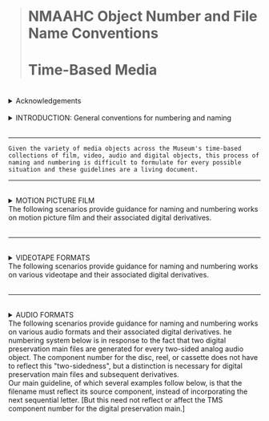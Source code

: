 ># NMAAHC Object Number and File Name Conventions
># Time-Based Media  

<br/>
<details><summary>Acknowledgements</summary>   

>### These guidelines have been continually updated since first being written 2014. Contributions have come from NMAAHC staff, contractors and interns. We are deeply indebted to the NMAAHC cataloging team their leadership and to many other archives from which these guidelines find inspiration.
>> #### Contributors to these guidelines, past and present, include in alaphabetical order: Judith Andrews, Ina Archer, Jasmyn Castro, Chialin Chou, Walter Forsberg, Dan Finn, Emily Houf, AJ Lawrence, Bleakley McDowell, Bryan Miller, CK Ming, Emily Nabasny.
>>> ##### Apologies to anyone we missed! Send us your name!
</details>
<br/>

<details><summary>INTRODUCTION: General conventions for numbering and naming</summary>

>### This intro section describes general conventions to create object numbers for time-based media works and their assocaited components and/or accessories. 
>#### It also desceribes how digital preservxdation files and derivatives are named/numbered.  

<br/>
The most general formulation for numbering time-based works on one a single media carrier is:

>**2018.37.2.1a**  
>*[accessionYear].[collectionNumber].[workNumber].[instantiationNumber][componentElement]*  

<br/>  
The most general formulation for numbering time-based media works on multiple carriers:

>**2018.37.2.1a**  
>**2018.37.2.1b**  
>*[accessionYear].[collectionNumber].[workNumber].[instantiationNumber][componentElement]*

<br/>


*where:*


>***Accession Year*** = the year in which the collection is accessioned

>***Collection Number*** = the order in which the collection was accessioned in that accession year 

>***Work Number*** = the work (or object) number in the accessioned collection. 
>> ##### Note that works (or objects) can only share work numbers when they are within the same collection.

>***Instantiation Number*** = a number for the instantiation of a work (or object)

>***Component Element*** = starting with letter **a**, give component letters to all carriers of the media essence. Then number all cans, cases, reels and ephemera as components or accessories to their associated component element.

>> ##### For films to be projected, i.e., 35mm showprint collections, a reel number may be appened to the object number on the physical film head/tail leader and the film can(s) for projection booth clarity: reel number = R1 for reel 1, R2 for reel 2, R3 for reel 3, etc.  
<br/>  


- - -  
<details><summary>Series Numbering</summary>

```
Mixed archival collections containing time-based works, such as the Pearl Bowser collection, have a Series Number inserted between the Collection Number and Work Number. This number is used to indicate the type of media carrier.

>1. motion picure film: all gauges and bases
>2. video: tape-based video formats, both cassette and open-reel   
>3. audio: tape-based audio formats, both cassetes and open-reel
>4. optical discs: all optical disc formats - DVD, CD, Laserdisc, etc.
>5. digital carriers: all digital carriers - harddrives, thumbdrives, computer disks, etc.
>>> ###### the content of the digital carrier, e.g. digital photos, digital video, digital audio, software, word processing documents, etc., does not impact the numbering
>6. photographs: silver based, other analog processes and printed digital images
>7. paper items: all loose leaf paper items, flyers, posters, etc.
>8. bound paper items: books and magazines
>9. objects: furniture, trophies, clothing, all other objects
``` 
</details>

- - -  

<br/>

The character `a` must be used to designate the first physical carrier for the essence or signal (videotape, audiotape or film), and that the subsequent characters be used for any remaining phsyical carriers in the instantiation. Any containers, cans, cases or other ephemera related to the physical carrier will likley be accessory components in TMS.
>> ##### acessory components in TMS are differentiated from "part of an object" components.  
<br/> 

For example, where the work is a feature film in a can on one reel/core with Work Number 2018.37.2, the film itself will have the Instantiation Number `1` with Component Element `a`, e.g. object number `2018.37.2.1a`, while the can holding the film will have the same Instantiation Number and Component Element with the Accessory Suffix `acc1` appened with an underscore, e.g. object number `2018.37.2.1a_acc1` and the reel/core holding the film will have the Suffix Element `acc2`, e.g. object number `2018.37.2.1a_acc2`. Any additional ephemera in the film can, such as lab printing records or other pieces of filmlab paper, will have the Suffix Element `_acc3` and so on.  

When a accessory is associated with more than one Component Element, that accessory will have both Component Element letters in its object number. For instance, if a film can with the Accessory Suffix acc_1 contains two reels/cores of film with object numbers `2018.37.2.1a` & `2018.37.2.1b`, the object number for the film can will be `2018.37.2.1ab_acc1`. Don't make two object numbers for the can, e.g. creating both `2018.37.2.1a` and `2018.37.2.1b` for the singular can is incorrect. 

>> ##### when deciding what numerical order to creat the accessories to an object, give number `1` to the accessory carrying the most metadata about the object. For films this is most often the can/case and, as such, the can/case if given Accessory Suffix number `1` while reels/core and other ephemera are given later numbers. Don't skip numbers when assigning Accessory Suffix. 
<br/>
</details>
<br/>

---
```
Given the variety of media objects across the Museum's time-based collections of film, video, audio and digital objects, this process of naming and numbering is difficult to formulate for every possible situation and these guidelines are a living document.
```  

---
<br/>
<details><summary>MOTION PICTURE FILM<br/>The following scenarios provide guidance for naming and numbering works on motion picture film and their associated digital derivatives.</summary>
<br/>

---
<br/>
<details><summary>Circumstance A: One motion picture sound film on a metal projection reel contained in a metal canister.
</summary>
<br/>

>### **Circumstance A**:

*One motion picture film sound film on a metal projection reel contained in a metal canister.*

**For film:**  
>*accessionYear(2012).collectionNumber(79).workNumber(169).instantiationNumber(1)componentElement(a)*  

**For metal canister:**
>*accessionYear(2012).collectionNumber(79).workNumber(169).instantiationNumber(1)componentElement(a)_acc1*  

**For metal projection reel:**
>*accessionYear(2012).collectionNumber(79).workNumber(169).instantiationNumber(1)componentElement(a)_acc2*  

**For DPX package:**
>*accessionYear(2012)_collectionNumber(79)_workNumber(169)_instantiationNumber(1)componentElement(a)_DPX.mkv*  

**For digital audio file accompanying DPX package:**
>*accessionYear(2012)_collectionNumber(79)_workNumber(169)_instantiationNumber(1)_AUD.wav*  

**For digital access file(s) derived from DPX package:** 
>*accessionYear(2012)_collectionNumber(79)_workNumber(169)_instantiationNumber(1)componentElement(a)_DER_01.mp4*
>*accessionYear(2012)_collectionNumber(79)_workNumber(169)_instantiationNumber(1)componentElement(a)_DER_01.mov*


| Component | Object # |
| --- | --- |
| Film | 2012.79.169.1a |
| Metal canister | 2012.79.169.1a_acc1 |
| Metal projection reel	| 2012.79.169.1a_acc2 |
| Lab paper in can | 2012.79.169.1a._acc3 |
| DPX Package (ffv1/mkv) |	2012_79_169_1a.mkv |
| Audio file accompanying DPX package | 2012_79_169_1a_AUD.wav |
| Digital access file(s) derived from DPX Package | 2012_79_169_1a_DER_01.mov/.mp4 |
| | |

>> ##### Filenames for digital files will by necessity transform all periods within the object number into underscores, due to the fact that using periods in filenames can result in problems when trying to automate or batch digital preservation processes.
</details>
<br/>

---

<br/>
<details><summary>Circumstance B: Two reels of sound 16mm film comprising one 'work', held on plastic cores inside a single 35mm metal canister</summary>
<br/>

>### **Circumstance B**:

*Two reels of sound 16mm film comprising one 'work', held on plastic cores inside a single 35mm metal canister.*

**For film (reel 1):**
>*accessionYear(2015).collectionNumber(167).workNumber(5).instantiationNumber(1)componentElement(a)*

**For film (reel 2):**
>*accessionYear(2015).collectionNumber(167).workNumber(5).instantiationNumber(1)componentElement(b)*

**For metal canister:** 
>*accessionYear(2015).collectionNumber(167).workNumber(5).instantiationNumber(1)componentElement(ab)_acc1*

**For plastic core (reel 1):**
>*accessionYear(2015).collectionNumber(167).workNumber(5).instantiationNumber(1)componentElement(a)_acc1*

**For plastic core (reel 2):**
>*accessionYear(2015).collectionNumber(167).workNumber(5).instantiationNumber(1)componentElement(b)_acc1*

**For DPX package (reel 1):**
>*accessionYear(2015)_collectionNumber(167)_workNumber(5)_instantiationNumber(1)componentElement(a).mkv*

**For DPX package (reel 2):**
>*accessionYear(2015)_collectionNumber(167)_workNumber(5)_instantiationNumber(1)componentElement(b).mkv*

**For digital audio file accompanying DPX package (reel 1):**
>*accessionYear(2015)_collectionNumber(167)_workNumber(5)_instantiationNumber(1)a_AUD.wav*

**For digital audio file accompanying DPX package (reel 2):**
>*accessionYear(2015)_collectionNumber(167)_workNumber(5)_instantiationNumber(1)b_AUD.wav*

**For digital access file derived from DPX package (reel 1&2):** 
>*accessionYear(2015)_collectionNumber(167)_workNumber(5)_instantiationNumber(1)componentElement(ab)_DER_01.mp4*
>*accessionYear(2015)_collectionNumber(167)_workNumber(5)_instantiationNumber(1)componentElement(ab)_DER_01.mov*
<br/>

| Component | Object # |
| --- | --- |
| Film (reel 1) | 2015.167.5.1a |
| Film (reel 2) | 2015.167.5.1b |
| Metal canister | 2015.167.5.1ab_acc1 |
| Plastic core (reel 1) | 2015.167.5.1a_acc1 |
| Plastic core (reel 2) | 2015.167.5.1b_acc1 |
| DPX Package (reel 1) | 2015_167_5_1a.mkv |
| DPX Package (reel 2) | 2015_167_5_1b.mkv |
| Audio file accompanying DPX package (reel 1) | 2015_167_5_1a_AUD.wav |
| Audio file accompanying DPX package (reel 2) | 2015_167_5_1b_AUD.wav |
| digital access file(s) derived from DPX packagee (reel 1&2) | 2015_167_5_1ab_DER_01.mov/.mp4 <*> |
| | |

> #### This naming schema extends for any number of reels that compose a single 'work' with the films being assigned consecutive letters first and then the cannisters being assigned acc number, then and paper ephemera or lab notes contained in the cannister and finally  the reels/cores  of  the films.

<br/>

> ##### <*> NMAAHC policy is to combine access files for multiple reel films. This is in order to make streaming the video to public via the Smithsonian video player a more efficient process.

</details>
<br/>

---

<br/>
<details><summary>Circumstance C : One reel of 35mm film with three shorter 'works' spliced together and held on the same metal reel, inside one metal canister. All film is silent.</summary>
<br/>

>#### **Circumstance C:**
*One reel of 35mm film with three shorter 'works' spliced together and held on the same metal reel, inside one metal canister. All film is silent.

In this case the archivist assigning numbers and inspecting the film would have two choices. The first choice is to separate the 'works' and assinging each their own unique work numbers. This would entail rehousing each film on a new core, etc. After that the numbering would be similar to Circumstance A.

| Component | Object # |
| --- | --- |
| Film (work 1) | 2013.19.1.1a |
| Film (work 2) | 2013.19.2.1a |
| Film (work 3) | 2013.19.3.1a |
| Metal canister | 2013.19.1-3.1a_acc1 |
| Metal reel | 2013.19.1-3.1a_acc2 |
| DPX Package (work 1) | 2013_19_1_1a.mkv |
| DPX Package (work 2) | 2013_19_2_1b.mkv |
| DPX Package (work 3) | 2013_19_3_1c.mkv |
| digital access file(s) derived from DPX packagee (work 1) | 2013_19_1_1a.mov/.mp4 |
| digital access file(s) derived from DPX packagee (work 2) | 2013_19_2_1a.mov/.mp4 |
| digital access file(s) derived from DPX packagee (work 3) | 2013_19_3_1a.mov/.mp4 |
| | |

The other option would be to splice all the 'works' together with a bit of leader between each and place them on one core and assign one work and instantiation number to the entire reel. This would again result in numbering similar to Circumstance A. 

| Component | Object # |
| --- | --- |
| Film | 2013.19.1.1a |
| Metal canister | 2013.19.1.1a_acc1 |
| Metal reel | 2013.19.1.1a_acc2 |
| DPX Package | 2013_19_1_1a.mkv |
| digital access file(s) derived from DPX packagee | 2013_19_1_1a.mov/.mp4 |
| | |

> #### When making this decision, think about if this is why the films may be spliced together? Was it done by the filmmaker to present a sample reel of work? A previous collector whose arhchival organization is important? Is it simply left this way after arriving from a processing lab? Ask which of these choices makes the archive more accessible and understandable.

</details>
<br/>

---

<br/>
<details><summary>Circumstance D : Five smaller rolls of 16mm film on plastic cores, from an assortment of different 'works,' grouped together arbitrarily in the same 35mm metal canister. Some of the rolls are constituent reels of a single 'work'; others, not.</summary>
<br/>

>#### **Circumstance D:**
*Five smaller rolls of 16mm film on plastic cores, from an assortment of different 'works,' grouped together arbitrarily in the same 35mm metal canister. Some of the rolls are constituent reels of a single 'work'; others, not.*

This would be very similar to Circumstance C but there would be stronger reasons for the archivist to separate the rolls that are constituent of a single 'work' into a new Work Number. If there is already a copy of that work in the same collection, then a new Instantiation Number would be created.

The numbering would be similar to Circumstance A.

In a situation where a great number of trims related to a work are grouped together in a container, the appropriate decision is to combine all of the trims into a single reel with leader in-between them and either:
- create a new instantiation and a single component letter
- create a new instantiation and with each trim having it's own component letter  

this choice will be based upon what makes the most sense for the archive and how many trims are on the newly created reel.

</details>
<br/>

---

<br/>
<details><summary>Circumstance E : Mixed archival collection containing time-based medaia.</summary>
<br/>

> #### Circumstance E:
*Mixed archival collection containing time-based media.*
<br/>
<br/>
>Mixed archival collections containing time-based media works, such as the Pearl Bowser collection (2012.79), have a Series Number inserted between the Collection Number and Work Number. This number is used to indicate the type of media carrier or object. An example could be as such:

>1. motion picure film: all gauges and bases
>2. video: tape-based video formats, both cassette and open-reel   
>3. audio: tape-based audio formats, both cassetes and open-reel
>4. optical discs: all optical disc formats - DVD, CD, Laserdisc, etc.
>5. digital carriers: all digital carriers - harddrives, thumbdrives, computer disks, etc.
>>> ###### the content of the digital carrier, e.g. digital photos, digital video, digital audio, software, word processing documents, etc., does not impact the numbering
>6. photographs: silver based, other analog processes and printed digital images
>7. paper items: all loose leaf paper items, flyers, posters, etc.
>8. bound paper items: books and magazines
>9. objects: furniture, trophies, clothing, all other objects

So, motion picture film objects in this colleciton have a numbering like this:

>2012.79.2.1.1a  
>>*accessionYear(2012).collectionNumber(79).**seriesNumber(1)**.workNumber(1).instantiaionNumber(1)componentElement(a)*

The time-based media series in the Pear Bowser Collection look like:

- 2012.79.1 - Motion Picture Films
    - Over 100 short- and feature-length motion picture films relating to the African American experience. Titles include home movies, television documentaries, musical concert films, early twentieth-century 'race films,' outtake fragments, and other ephemera.
- 2012.79.2 - Analog Videotapes
    - Approximately 246 video recordings, including television appearances by Pearl Bowser, promotional spots, music videos, and a significant number of standard definition telecine transfers of materials originating on film (many of which are held in the collection's film series).
- 2012.79.3 - Analog Audiotapes
    - Approximately 213 audiocassettes containing oral histories recorded by Pearl Bowser, between the years of 1972 and the early 1990s, as a part of her Ford Foundation-funded grant project to document the history of African American filmmaking in the United States.

For the Bowser collection, single moving image work instantiated on a single 16mm reel contained in a metal can would follow Scenario A as such:

*One motion picture film sound film on a metal projection reel contained in a metal canister.*

**For film:**  
>*accessionYear(2012).collectionNumber(79).seriesNumber(1).workNumber(16).instantiationNumber(1)componentElement(a)*  

**For metal canister:**
>*accessionYear(2012).collectionNumber(79).seriesNumber(1).workNumber(16).instantiationNumber(1)componentElement(a)_acc1*

**For metal projection reel:**
>*accessionYear(2012).collectionNumber(79).seriesNumber(1).workNumber(16).instantiationNumber(1)componentElement(a)_acc2*  

**For DPX package:**
>*accessionYear(2012)_collectionNumber(79)_seriesNumber(1)_workNumber(16)_instantiationNumber(1)componentElement(a)_DPX.mkv*  

**For digital audio file accompanying DPX package:**
>*accessionYear(2012)_collectionNumber(79)_seriesNumber(1)_workNumber(16)_instantiationNumber(1)componentElement(a)_AUD.wav*  

**For digital access file(s) derived from DPX package:** 
>*accessionYear(2012)_collectionNumber(79)_seriesNumber(1)_workNumber(16)_instantiationNumber(1)componentElement(a)_DER_01.mp4*
>*accessionYear(2012)_collectionNumber(79)_seriesNumber(1)_workNumber(16)_instantiationNumber(1)componentElement(a)_DER_01.mov*


| Component | Object # |
| --- | --- |
| Film | 2012.79.1.16.1a |
| Metal canister | 2012.79.1.16.1a_acc1 |
| Metal projection reel	| 2012.79.1.16.1a_acc2 |
| Lab paper in can | 2012.79.1.16.1a_acc3 |
| DPX Package (ffv1/mkv) |	2012_79_1_16_1a.mkv |
| Audio file accompanying DPX package | 2012_79_1_16_1a_AUD.wav |
| Digital access file(s) derived from DPX Package | 2012_79_1_16_1a_DER_01.mov/.mp4 |
| | |

</details>
</details>
<br/>

---
<br/>
<details><summary>VIDEOTAPE FORMATS<br/>The following scenarios provide guidance for naming and numbering works on various videotape and their associated digital derivatives.</summary>
<br/>

---
<br/>
<details><summary>Circumstance A: A single moving image work instantiated on a single 3/4-inch U-matic videotape contained in a plastic case.
</summary>
<br/>

>### **Circumstance A**:

*A single moving image work instantiated on a single 3/4-inch U-matic videotape contained in a plastic case.*

**For U-matic videotape cassette:**  
>*accessionYear(2015).collectionNumber(66).workNumber(1).instantiationNumber(1)componentElement(a)*  

**For U-matic plastic case:**
>*accessionYear(2015).collectionNumber(66).workNumber(1).instantiationNumber(1)componentElement(a)_acc1*  

**For Preservation Main File of U-matic videotape:**
>*accessionYear(2015)_collectionNumber(66)_workNumber(1)_instantiationNumber(1)componentElement(a)_PM.mkv*  

**For digital access file(s) derived from DPX package:** 
>*accessionYear(2015)_collectionNumber(66)_workNumber(1)_instantiationNumber(1)componentElement(a)_DER_01.mp4*
>*accessionYear(2015)_collectionNumber(66)_workNumber(1)_instantiationNumber(1)componentElement(a)_DER_01.mov*


| Component | Object # |
| --- | --- |
| U-matic videotape cassette | 2015.66.1.1a |
| U-matic plastic case | 2015.66.1.1a_acc1 |
| Preservation main file (ffv1/mkv) |	2015_66_1_1a.mkv |
| Digital access file(s) derived from preservation main file | 2015_66_1_1a_DER_01.mov/.mp4 |
| | |

>> ##### Filenames for digital files will by necessity transform all periods within the object number into underscores, due to the fact that using periods in filenames can result in problems when trying to automate or batch digital preservation processes.
</details>
<br/>

---

<br/>
<details><summary>Circumstance B: A single moving image work instantiated across multiple DigiBeta tapes, each tape contained in a plastic case</summary>
<br/>

>### **Circumstance B**:

*A single moving image work instantiated on multiple DigiBeta tapes, each tape contained in a plastic case.*

**For DigiBeta videotape 1:**
>*accessionYear(2015).collectionNumber(21).workNumber(5).instantiationNumber(1)componentElement(a)*

**For DigiBeta videotape 2:**
>*accessionYear(2015).collectionNumber(21).workNumber(5).instantiationNumber(1)componentElement(b)*

**For DigiBeta plastic case (tape 1):** 
>*accessionYear(2015).collectionNumber(21).workNumber(5).instantiationNumber(1)componentElement(a)_acc1*

**For DigiBeta plastic case (tape 2):**
>*accessionYear(2015).collectionNumber(21).workNumber(5).instantiationNumber(1)componentElement(b)_acc1*

**For Preservation Main File of DigiBeta tape 1:**
>*accessionYear(2015)_collectionNumber(21)_workNumber(5)_instantiationNumber(1)componentElement(a)_PM.mkv*

**For Preservation Main File of DigiBeta tape 2:**
>*accessionYear(2015)_collectionNumber(21)_workNumber(5)_instantiationNumber(1)componentElement(b)_PM.mkv*

**Derivatives, extensible as needed:**
>*accessionYear(2015)_collectionNumber(21)_workNumber(5)_instantiationNumber(1)componentElement(ab)_DER_01.mp4/mov*

<br/>

| Component | Object # |
| --- | --- |
| DigiBeta videotape 1 | 2015.21.5.1a |
| DigiBeta videotape 2 | 2015.21.5.1b |
| DigiBeta plastic case (tape 1) | 2015.21.5.1a_acc1 |
| DigiBeta plastic case (tape 2) | 2015.21.5.1b_acc1 |
| Preservation main file from Digibeta videotape 1 (ffv1/mkv)  | 2015_21_5_1a_PM.mkv |
| Preservation main file from Digibeta videotape 2 (ffv1/mkv)  | 2015_21_5_1b_PM.mkv |
| Digital access file(s) derived from preservation main file(s) | 2015_21_5_1ab_DER_01.mov/.mp4 <*> |
| | |

<br/>

> ##### <*> NMAAHC policy is to combine access files for motion picture works that extend across multiple tapes. This is in order to make streaming the video to public via the Smithsonian video player a more efficient process.

</details>
<br/>

---

<br/>
<details><summary>Circumstance C : One VHS videotape with three shorter 'works' recorded on it, inside one plastic case. A notecard with handwriting on it is also in the plastic case.</summary>
<br/>

>#### **Circumstance C:**
*One VHS videotape with three shorter 'works' recorded on it, inside one plastic case. A notecard with handwriting on it is also in the plastic case.*

| Component | Object # |
| --- | --- |
| VHS videotae | 2013.19.1.1a |
| VHS plastic tape case | 2013.19.1.1a_acc1 |
| Notecard inside VHS plastic tape case | 2013.19.1.1a_acc2 |
| Preservation main file from VHS videotape (ffv1/mkv) | 2013_19_1_1a.mkv |
| digital access file(s) derived from preservation main file | 2013_19_1_1a_DER_01.mov/.mp4 |
| digital access file(s) derived from preservation main file | 2013_19_1_1a_DER_02.mov/.mp4 |
| digital access file(s) derived from preservation main file | 2013_19_1_1a_DER_03.mov/.mp4 |
| | |

</details>
</details>
<br/>

---

<br/>
<details><summary>AUDIO FORMATS<br/>The following scenarios provide guidance for naming and numbering works on various audio formats and their associated digital derivatives. he numbering system below is in response to the fact that two digital preservation main files are generated for every two-sided analog audio object. The component number for the disc, reel, or cassette does not have to reflect this "two-sidedness", but a distinction is necessary for digital preservation main files and subsequent derivatives.
<br/>
Our main guideline, of which several examples follow below, is that the filename must reflect its source component, instead of incorporating the next sequential letter. [But this need not reflect or affect the TMS component number for the digital preservation main.]
</summary>
<br/>

<br/>
<details><summary>Circumstance A: One two-sided 10" 78 rpm shellac disc in a generic paper sleeve.

</summary>
<br/>

>### **Circumstance A**:

*One two-sided 10" 78 rpm shellac disc in a generic paper sleeve.*

**For shellac disc:**  
>*accessionYear(2011).collectionNumber(17).workNumber(21).instantiationNumber(1)componentElement(a)*  

**For paper sleeve:**
>*accessionYear(2011).collectionNumber(17).workNumber(21).instantiationNumber(1)componentElement(a)_acc1*  

**For Preservation Main File - Side "A" of shellac disc:**
>*accessionYear(2011)_collectionNumber(17)_workNumber(21)_instantiationNumber(1)componentElement(a)_s1.wav*  

**For Preservation Main File - Side "B":** 
>*accessionYear(2011)_collectionNumber(17)_workNumber(21)_instantiationNumber(1)componentElement(a)_s2.wav*

**For derivatives, extensible as needed:**
>*accessionYear(2011)_collectionNumber(17)_workNumber(21)_instantiationNumber(1)componentElement(a)_s1_DER.mp3*


| Component | Object # |
| --- | --- |
| 10" shellac disc | 2011.17.21.1a |
| paper sleeve | 2011.17.21.1a_acc1 |
| Preservation main file side "A" |	2011_17_21_1a_s1.wav |
| Preservation main file side "B" |	2011_17_21_1a_s2.wav |
| Digital access file(s) derived from preservation main file | 2011_17_21_1a_s2_DER.mp3 |
| | |

>> ##### Filenames for digital files will by necessity transform all periods within the object number into underscores, due to the fact that using periods in filenames can result in problems when trying to automate or batch digital preservation processes.
</details>
<br/>

---

<br/>
<details><summary>Circumstance B: A Double LP (DLP) - one album consisting of two two-sided 12" 33 1/3 rpm vinyl discs. Packaged in printed sleeves inside of a gatefold jacket. The sleeves contain original artwork, lyrics, and credits..

</summary>
<br/>

>### **Circumstance B**:

*A Double LP (DLP) - one album consisting of two two-sided 12" 33 1/3 rpm vinyl discs. Packaged in printed sleeves inside of a gatefold jacket. The sleeves contain original artwork, lyrics, and credits.*

**For DLP disc 1:**  
>*accessionYear(2011).collectionNumber(17).workNumber(21).instantiationNumber(1)componentElement(a)*  

**For DLP disc 2:**
>*accessionYear(2011).collectionNumber(17).workNumber(21).instantiationNumber(1)componentElement(b)*  

**For sleeve 1:**
>*accessionYear(2011).collectionNumber(17)_.orkNumber(21).instantiationNumber(1)componentElement(a)_acc1*  

**For sleeve 2:** 
>*accessionYear(2011).collectionNumber(17)_.orkNumber(21).instantiationNumber(1)componentElement(b)_acc1* 

**For gatefold jacket:**
>*accessionYear(2011).collectionNumber(17)_.orkNumber(21).instantiationNumber(1)componentElement(ab)_acc1*

**For Preservation Main File - LP 1 Side "A":**
>*accessionYear(2011)_collectionNumber(17)_workNumber(21)_instantiationNumber(1)componentElement(a)_s1.wav*

**For Preservation Main File - LP 1 Side "B":**
>*accessionYear(2011)_collectionNumber(17)_workNumber(21)_instantiationNumber(1)componentElement(a)_s2.wav*

**For Preservation Main File - LP 2 Side "A":**
>*accessionYear(2011)_collectionNumber(17)_workNumber(21)_instantiationNumber(1)componentElement(b)_s1.wav*

**For Preservation Main File - LP 2 Side "B":**
>*accessionYear(2011)_collectionNumber(17)_workNumber(21)_instantiationNumber(1)componentElement(b)_s2.wav*

| Component | Object # |
| --- | --- |
| DLP disc 1 | 2011.17.21.1a |
| DLP disc 2 | 2011.17.21.1b |
| sleeve 1 | 2011.17.21.1a_acc1 |
| sleeve 2 | 2011.17.21.1b_acc1 |
| gatefold jacket | 2011.17.21.1ab_acc1 |
| Preservation main file DLP disc 1 side "A" |	2011_17_21_1a_s1.wav |
| Preservation main file DLP disc 1 side "B" |	2011_17_21_1a_s2.wav |
| Preservation main file DLP disc 2 side "A" |	2011_17_21_1b_s1.wav |
| Preservation main file DLP disc 2 side "B" |	2011_17_21_1b_s2.wav |
	
</details>
<br/>

---

<br/>
<details><summary>Circumstance C: An interview spans two 7" open reel audio tapes, with recordings on both sides (in both directions specifically) spooled onto NAB hubs contained in cardboard boxes.

</summary>
<br/>

>### **Circumstance C**:

*An interview spans two 7" open reel audio tapes, spooled onto NAB hubs contained in cardboard boxes.*

**Tape 1:**  
>*accessionYear(2016).collectionNumber(8).workNumber(5).instantiationNumber(1)componentElement(a)*  

**Tape 2:**
>*accessionYear(2016).collectionNumber(8).workNumber(5).instantiationNumber(1)componentElement(b)*  

**Hub 1:**
>*accessionYear(2016).collectionNumber(8).workNumber(5).instantiationNumber(1)componentElement(a)_acc2*  

**Hub 2:** 
>*accessionYear(2016).collectionNumber(8).workNumber(5).instantiationNumber(1)componentElement(b)_acc2*  

**Box 1:**
>*accessionYear(2016).collectionNumber(8).workNumber(5).instantiationNumber(1)componentElement(a)_acc1*  

**Box 2:**
>*accessionYear(2016).collectionNumber(8).workNumber(5).instantiationNumber(1)componentElement(b)_acc1*  

**For Preservation Main File - Tape 1 Side "A":**
>*accessionYear(2016)_collectionNumber(8)_workNumber(5)_instantiationNumber(1)componentElement(a)_s1.wav*  

**For Preservation Main File - Tape 1 Side "B":**
>*accessionYear(2016)_collectionNumber(8)_workNumber(5)_instantiationNumber(1)componentElement(a)_s2.wav*  

**For Preservation Main File - Tape 2 Side "A":**
>*accessionYear(2016)_collectionNumber(8)_workNumber(5)_instantiationNumber(1)componentElement(b)_s1.wav*  

**For Preservation Main File - Tape 2 Side "B":**
>*accessionYear(2016)_collectionNumber(8)_workNumber(5)_instantiationNumber(1)componentElement(b)_s2.wav*  

| Component | Object # |
| --- | --- |
| Tape 1 | 2016.8.5.1a |
| Tape 2 | 2016.8.5.1b |
| Hub 1 | 2016.8.5.1a_acc2 |
| Hub 2 | 2016.8.5.1b_acc2 |
| Box 1 | 2016.8.5.1a_acc1 |
| Box 2 | 2016.8.5.1b_acc2 |
| Preservation main file Tape 1 side "A" |	2011_17_21_1a_s1.wav |
| Preservation main file Tape 1 side "B" |	2011_17_21_1a_s2.wav |
| Preservation main file Tape 2 side "A" |	2011_17_21_1b_s1.wav |
| Preservation main file Tape 2 side "B" |	2011_17_21_1b_s2.wav |

</details>
<br/>

---

<br/>
<details><summary>Circumstance D: An oral history on a single audiocassette tape contained in a plastic case with audio recording on both sides, labled side 1 and side 2. There is labeling on the outside of the tape as well as an insert with minor notes on the oral history. 

</summary>
<br/>

>### **Circumstance D**:

*An oral history on a single audiocassette tape contained in a plastic case with audio recording on both sides. There is labeling on the outside of the tape as well as an insert with minor notes on the oral history. *

**Audio cassette:**  
>*accessionYear(2017).collectionNumber(2).workNumber(3).instantiationNumber(1)componentElement(a)*  

**Audio cassette case:**
>*accessionYear(2017).collectionNumber(2).workNumber(3).instantiationNumber(1)componentElement(a)_acc1*  

**Audio cassette insert:** 
>*accessionYear(2017).collectionNumber(2).workNumber(3).instantiationNumber(1)componentElement(b)_acc2*  

**Preservation Main File - side "1":**
>*accessionYear(2017)_collectionNumber(2)_workNumber(3)_instantiationNumber(1)componentElement(a)_s1.wav*  

**Preservation Main File - side "2":**
>*accessionYear(2017)_collectionNumber(2)_workNumber(3)_instantiationNumber(1)componentElement(a)_s2.wav*  
 

| Component | Object # |
| --- | --- |
| Audio cassette | 2017.2.3.1a |
| Case | 2017.2.3.1a_acc1 |
| Insert | 2017.2.3.1a_acc2 |
| Preservation main file - side "1" |	2017_2_3_1a_s1.wav |
| Preservation main file - side "2"  |	2011_17_21_1a_s2.wav |

</details>
<br/>

---

Circumstance E:
LP Box set containing one LP and one Double LP (DLP). The LP and the DLP each have their own gatefold jackets. All of which is contained in a cardboard box. 

LP						2016.1.23.1a
	DLP Disc 1					2016.1.23.1b
	DLP Disc 2					2016.1.23.1c
	LP Gatefold Jacket				2016.1.23.1a_acc1
	DLP Gatefold Jacket				2016.1.23.1bc_acc1
	Box set Outer Box				2016.1.23.1abc_acc1
	LP Preservation Main File – Side “A”		2016_1_23_1a_s1.wav
	LP Preservation Main File – Side “B”		2016_1_23_1a_s2.wav
	DLP Disc 1 Preservation Main File – Side “A”		2016_1_23_1b_s1.wav
	DLP Disc 1 Preservation Main File – Side “B”		2016_1_23_1b_s2.wav
	DLP Disc 2 Preservation Main File – Side “A”		2016_1_23_1c_s1.wav
	DLP Disc 2 Preservation Main File – Side “B”		2016_1_23_1c_s2.wav

</details>
</details>
<br/>